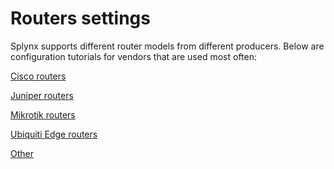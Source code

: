 Routers settings
==========

Splynx supports different router models from different producers. Below are configuration tutorials for vendors that are used most often:

[Cisco routers](/networking/routers_settings/cisco/cisco.md)

[Juniper routers](/networking/routers_settings/juniper/juniper.md)

[Mikrotik routers](/networking/routers_settings/mikrotik/mikrotik.md)

[Ubiquiti Edge routers](/networking/routers_settings/ubiquiti/ubiquiti.md)

[Other](/networking/routers_settings/other/other.md)
